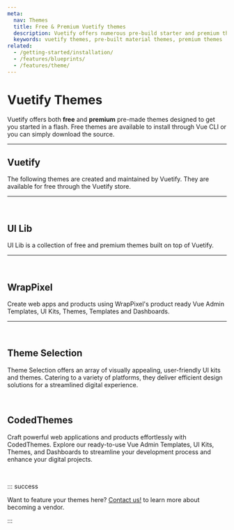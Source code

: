 ```yaml
---
meta:
  nav: Themes
  title: Free & Premium Vuetify themes
  description: Vuetify offers numerous pre-build starter and premium themes. Kickstart your next application today, no design skills needed.
  keywords: vuetify themes, pre-built material themes, premium themes
related:
  - /getting-started/installation/
  - /features/blueprints/
  - /features/theme/
---
```


<script setup>
  // Components
  import ThemeVendor from '@/components/doc/ThemeVendor.vue'

  // Utilities
  import { onMounted } from 'vue'

  // Stores
  import { useShopifyStore } from '@/store/shopify'

  const store = useShopifyStore()

  onMounted(() => {
    store.fetch()
  })
</script>

# Vuetify Themes

Vuetify offers both **free** and **premium** pre-made themes designed to get you started in a flash. Free themes are available to install through Vue CLI or you can simply download the source.

<page-features />

---

## Vuetify

The following themes are created and maintained by Vuetify. They are available for free through the Vuetify store.

<ThemeVendor name="Vuetify" />

---

<br>

## UI Lib

UI Lib is a collection of free and premium themes built on top of Vuetify.

<ThemeVendor name="UI Lib" />

---

<br>

## WrapPixel

Create web apps and products using WrapPixel's product ready Vue Admin Templates, UI Kits, Themes, Templates and Dashboards.

<ThemeVendor name="WrapPixel" />

---

<br>

## Theme Selection

Theme Selection offers an array of visually appealing, user-friendly UI kits and themes. Catering to a variety of platforms, they deliver efficient design solutions for a streamlined digital experience.

<ThemeVendor name="ThemeSelection" />

<br>

## CodedThemes

Craft powerful web applications and products effortlessly with CodedThemes. Explore our ready-to-use Vue Admin Templates, UI Kits, Themes, and Dashboards to streamline your development process and enhance your digital projects.

<ThemeVendor name="CodedThemes" />

<br>

::: success

Want to feature your themes here? [Contact us!](mailto:hello@vuetifyjs.com?subject=Theme+affiliation) to learn more about becoming a vendor.

:::
